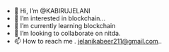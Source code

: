 - 👋 Hi, I’m @KABIRUJELANI
- 👀 I’m interested in  blockchain...
- 🌱 I’m currently learning blockchain
- 💞️ I’m looking to collaborate on nitda.
- 📫 How to reach me . jelanikabeer211@gmail.com..

<!---
KABIRUJELANI/KABIRUJELANI is a ✨ special ✨ repository because its `README.md` (this file) appears on your GitHub profile.
You can click the Preview link to take a look at your changes.
--->
